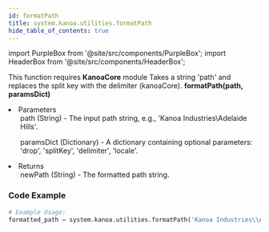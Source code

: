 ```yaml
---
id: formatPath
title: system.kanoa.utilities.formatPath
hide_table_of_contents: true
---
```


import PurpleBox from '@site/src/components/PurpleBox';
import HeaderBox from '@site/src/components/HeaderBox';

<PurpleBox>This function requires <b>KanoaCore</b> module</PurpleBox>
<HeaderBox header="Description">Takes a string 'path' and replaces the split key with the delimiter (kanoaCore).</HeaderBox>
<HeaderBox header="Syntax">
    <b>formatPath(path, paramsDict)</b>
    <li>Parameters <br />
        <ul>path (String) - The input path string, e.g., 'Kanoa Industries\\Adelaide Hills'.</ul>
        <ul>paramsDict (Dictionary) - A dictionary containing optional parameters: 'drop', 'splitKey', 'delimiter', 'locale'.</ul>
    </li>
    <li>Returns <br />
        <ul>newPath (String) - The formatted path string.</ul>
    </li>
</HeaderBox>

### Code Example

```python
# Example Usage:
formatted_path = system.kanoa.utilities.formatPath('Kanoa Industries\\Adelaide Hills', {'drop': 'Kanoa Industries', 'splitKey': '\\', 'delimiter': ' > ', 'locale': None})

